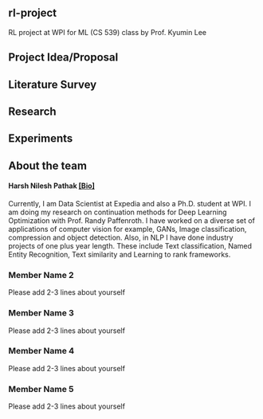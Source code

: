 ## rl-project
RL project at WPI for ML (CS 539) class by Prof. Kyumin Lee

## Project Idea/Proposal

## Literature Survey

## Research 

## Experiments


## About the team 
#### Harsh Nilesh Pathak [[Bio]](https://sites.google.com/view/harshnpathak/research)

Currently, I am Data Scientist at Expedia and also a Ph.D. student at WPI. I am doing my research on continuation methods for Deep Learning Optimization with Prof. Randy Paffenroth. 
I have worked on a diverse set of applications of computer vision for example, GANs, Image classification, compression and object detection. Also, in NLP I have done industry projects of one plus year length. 
These include Text classification, Named Entity Recognition, Text similarity and Learning to rank frameworks. 

### Member Name 2

Please add 2-3 lines about yourself

### Member Name 3

Please add  2-3 lines about yourself

### Member Name 4
Please add  2-3 lines about yourself

### Member Name 5
Please add  2-3 lines about yourself




